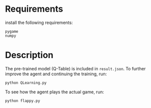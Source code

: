# Requirements
install the following requirements:
```
pygame
numpy
```
# Description
The pre-trained model (Q-Table) is included in `result.json`. To further improve the agent and continuing the training, run:
```
python QLearning.py
```
To see how the agent plays the actual game, run:
```
python flappy.py
```
